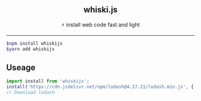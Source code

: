 <center><h2>whiski.js</h2>⚡ install web code fast and light</center>

---

```bash
$npm install whiskijs
$yarn add whiskijs
```

## Useage

```js
import install from 'whiskijs';
install('https://cdn.jsdelivr.net/npm/lodash@4.17.21/lodash.min.js', { plugins: [] });
// Download lodash
```
